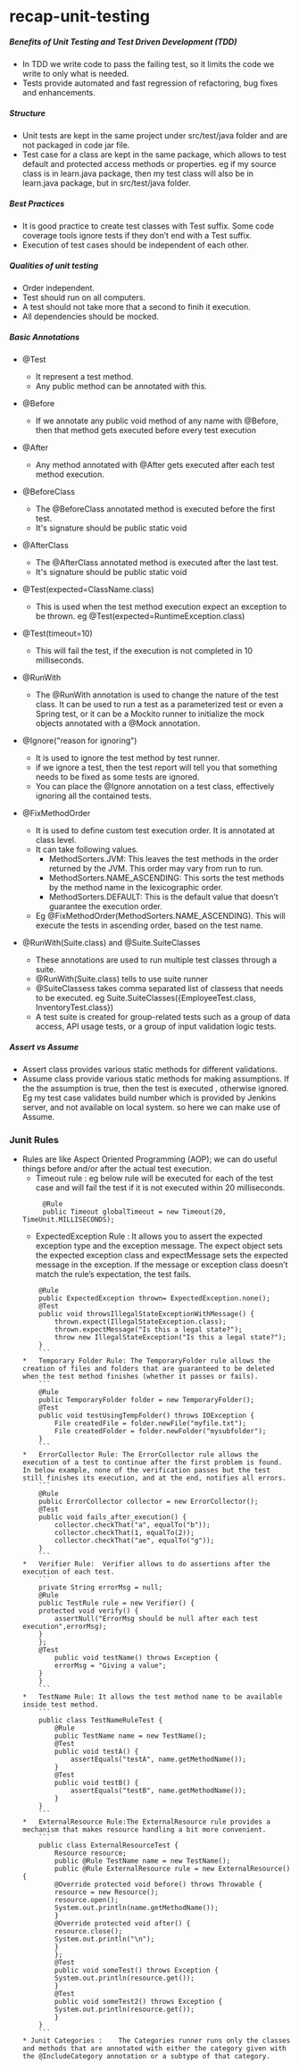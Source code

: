 # recap-unit-testing

##### Benefits of Unit Testing and Test Driven Development (TDD)
* In TDD we write code to pass the failing test, so it limits the code we write to only what is needed.
* Tests provide automated and fast regression of refactoring, bug fixes and enhancements.

##### Structure
* Unit tests are kept in the same project under src/test/java folder and are not packaged in code jar file.
* Test case for a class are kept in the same package, which allows to test default and protected access methods or properties. eg if my source class is in learn.java package, then my test class will also be in learn.java package, but in src/test/java folder.

#####  Best Practices
* It is good practice to create test classes with Test suffix. Some code coverage tools ignore tests if they don’t end with a Test suffix.
* Execution of test cases should be independent of each other.

#####	Qualities of unit testing
*	Order independent.
*	Test should run on all computers.
*	A test should not take more that a second to finih it execution.
*	All dependencies should be mocked.

##### Basic Annotations

* @Test
  * It represent a test method.
  * Any public method can be annotated with this.
* @Before
  * If we annotate any public void method of any name with @Before, then that method gets executed before every test execution
* @After
  *  Any method annotated with @After gets executed after each test method execution.
* @BeforeClass
  * The @BeforeClass annotated method is executed before the first test.
  * It's signature should be public static void
* @AfterClass
  * The @AfterClass annotated method is executed after the last test.
  * It's signature should be public static void

* @Test(expected=ClassName.class)
	* This is used when the test method execution expect an exception to be thrown. eg @Test(expected=RuntimeException.class)
* @Test(timeout=10)
	* This will fail the test, if the execution is not completed in 10 milliseconds.
* @RunWith
	*	The @RunWith annotation is used to change the nature of the test class. It can be used to run a test as a parameterized test or even a Spring test, or it can be a Mockito runner to initialize the mock objects annotated with a @Mock annotation.
* @Ignore("reason for ignoring")
	* It is used to ignore the test method by test runner.
	*	if we ignore a test, then the test report will tell you that something needs to be fixed as some tests are ignored.
	*	You can place the @Ignore annotation on a test class, effectively ignoring all the contained tests.
* @FixMethodOrder
	* It is used to define custom test execution order. It is annotated at class level.
	* It can take following values.
		*	MethodSorters.JVM: This leaves the test methods in the order returned by the JVM. This order may vary from run to run.
		*	MethodSorters.NAME_ASCENDING: This sorts the test methods by the method name in the lexicographic order.
		*	MethodSorters.DEFAULT: This is the default value that doesn’t guarantee the execution order.
	* Eg @FixMethodOrder(MethodSorters.NAME_ASCENDING). This will execute the tests in ascending order, based on the test name.

* @RunWith(Suite.class) and @Suite.SuiteClasses	
	* These annotations are used to run multiple test classes through a suite.
	*	@RunWith(Suite.class) tells to use suite runner
	* @SuiteClassess takes comma separated list of classess that needs to be executed. eg Suite.SuiteClasses({EmployeeTest.class,	InventoryTest.class})
	* A test suite is created for group-related tests such as a group of data access, API usage tests, or a group of input validation logic tests.
	
#####	Assert vs Assume
* Assert class provides various static methods for different validations.
* Assume class provide various static methods for making assumptions. If the the assumption is true, then the test is executed , otherwise ignored. Eg my test case validates build number which is provided by Jenkins server, and not available on local system. so here we can make use of Assume.

###	Junit Rules
*	Rules are like Aspect Oriented Programming (AOP); we can do useful things before and/or after the actual test execution.
	*	Timeout rule : eg below rule will be executed for each of the test case and will fail the test if it is not executed within 20 milliseconds.
	``` 
		 @Rule
		 public Timeout globalTimeout = new Timeout(20, TimeUnit.MILLISECONDS);
	```
	*	ExpectedException Rule : It allows you to assert the expected exception type and the exception message. The expect object sets the expected exception class and expectMessage sets the expected message in the exception. If the message or exception class doesn’t match the rule’s expectation, the test fails.
	```
		@Rule
		public ExpectedException thrown= ExpectedException.none();		
		@Test
		public void throwsIllegalStateExceptionWithMessage() {
			thrown.expect(IllegalStateException.class);
			thrown.expectMessage("Is this a legal state?");
			throw new IllegalStateException("Is this a legal state?");
		}		
		```
	*	Temporary Folder Rule: The TemporaryFolder rule allows the creation of files and folders that are guaranteed to be deleted when the test method finishes (whether it passes or fails).
		```
		@Rule
		public TemporaryFolder folder = new TemporaryFolder();
		@Test
		public void testUsingTempFolder() throws IOException {
			File createdFile = folder.newFile("myfile.txt");
			File createdFolder = folder.newFolder("mysubfolder");
		}
		```
	*	ErrorCollector Rule: The ErrorCollector rule allows the execution of a test to continue after the first problem is found. In below example, none of the verification passes but the test still finishes its execution, and at the end, notifies all errors.
		```
		@Rule
		public ErrorCollector collector = new ErrorCollector();
		@Test
		public void fails_after_execution() {
			collector.checkThat("a", equalTo("b"));
			collector.checkThat(1, equalTo(2));
			collector.checkThat("ae", equalTo("g"));
		}
		```
	*	Verifier Rule:	Verifier allows to do assertions after the execution of each test.
		```
		private String errorMsg = null;
		@Rule
		public TestRule rule = new Verifier() {
		protected void verify() {
			assertNull("ErrorMsg should be null after each test execution",errorMsg);
		}
		};
		@Test
			public void testName() throws Exception {
			errorMsg = "Giving a value";
		}
		}
		```
	*	TestName Rule: It allows the test method name to be available inside test method.
		```
		public class TestNameRuleTest {
			@Rule
			public TestName name = new TestName();
			@Test
			public void testA() {
				assertEquals("testA", name.getMethodName());
			}
			@Test
			public void testB() {
				assertEquals("testB", name.getMethodName());
			}
		}
		```
	*	ExternalResource Rule:The ExternalResource rule provides a mechanism that makes resource handling a bit more convenient.
		```
		public class ExternalResourceTest {
			Resource resource;
			public @Rule TestName name = new TestName();
			public @Rule ExternalResource rule = new ExternalResource() {
			@Override protected void before() throws Throwable {
			resource = new Resource();
			resource.open();
			System.out.println(name.getMethodName());
			}
			@Override protected void after() {
			resource.close();
			System.out.println("\n");
			}
			};
			@Test
			public void someTest() throws Exception {
			System.out.println(resource.get());
			}
			@Test
			public void someTest2() throws Exception {
			System.out.println(resource.get());
			}
		}		
		```
	* Junit Categories :	The Categories runner runs only the classes and methods that are annotated with either the category given with the @IncludeCategory annotation or a subtype of that category.
		
